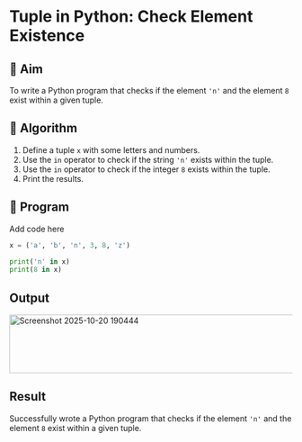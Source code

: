 # Tuple in Python: Check Element Existence

## 🎯 Aim
To write a Python program that checks if the element `'n'` and the element `8` exist within a given tuple.

## 🧠 Algorithm
1. Define a tuple `x` with some letters and numbers.
2. Use the `in` operator to check if the string `'n'` exists within the tuple.
3. Use the `in` operator to check if the integer `8` exists within the tuple.
4. Print the results.

## 🧾 Program
Add code here
```py
x = ('a', 'b', 'n', 3, 8, 'z')

print('n' in x) 
print(8 in x)
```

## Output
<img width="872" height="104" alt="Screenshot 2025-10-20 190444" src="https://github.com/user-attachments/assets/23819123-2afb-493b-b54e-dac74de7d376" />

## Result
Successfully wrote a Python program that checks if the element `'n'` and the element `8` exist within a given tuple.
